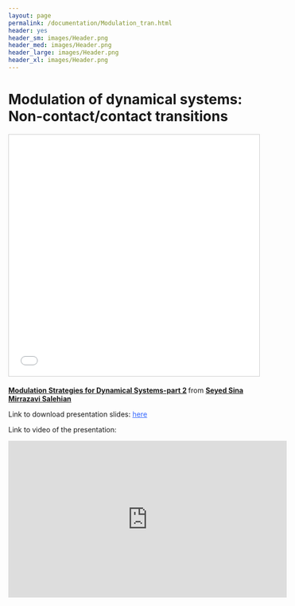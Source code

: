 ```yaml
---
layout: page
permalink: /documentation/Modulation_tran.html
header: yes
header_sm: images/Header.png
header_med: images/Header.png
header_large: images/Header.png
header_xl: images/Header.png
--- 
```

<h1 style="text-align: left;">Modulation of dynamical systems: Non-contact/contact transitions</h1>
<p style="text-align: center;"><iframe style="border: 1px solid #CCC; border-width: 1px; margin-bottom: 5px; max-width: 100%;" src="//www.slideshare.net/slideshow/embed_code/key/amit2TNLUeRdmg" width="595" height="485" frameborder="0" marginwidth="0" marginheight="0" scrolling="no" allowfullscreen="allowfullscreen"> </iframe></p>
<div style="margin-bottom: 5px; text-align: left;"><strong> <a title="Modulation Strategies for Dynamical Systems-part 2" href="//www.slideshare.net/smr66/modulation-strategies-for-dynamical-systemspart-2" target="_blank" rel="noopener">Modulation Strategies for Dynamical Systems-part 2</a> </strong> from <strong><a href="https://www.slideshare.net/smr66" target="_blank" rel="noopener">Seyed Sina Mirrazavi Salehian</a></strong></div>
<p style="text-align: left;">Link to download presentation slides: <span style="color: #3366ff;"><a style="color: #3366ff;" href="http://lasa.epfl.ch/files/Presentations/Modulation%20-%20Part_2.pptx">here</a></span></p>
<p style="text-align: left;">Link to video of the presentation:</p>
<p style="text-align: center;"><iframe src="https://www.youtube.com/embed/AkKpmdGjAa8" width="560" height="315" frameborder="0" allowfullscreen="allowfullscreen"></iframe></p>
